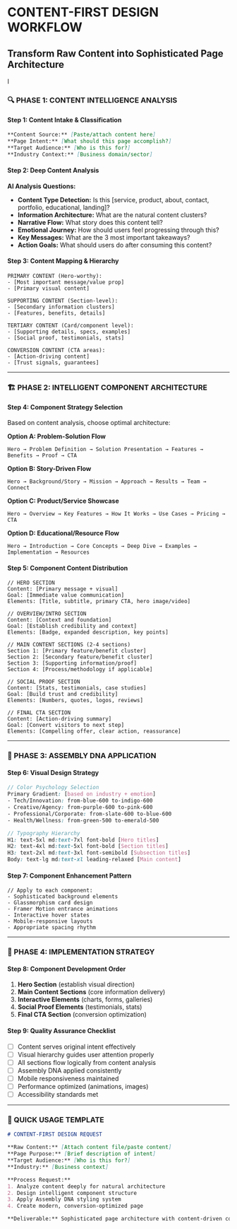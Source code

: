 # CONTENT-FIRST DESIGN WORKFLOW
## Transform Raw Content into Sophisticated Page Architecture
I 
### 🔍 PHASE 1: CONTENT INTELLIGENCE ANALYSIS

#### Step 1: Content Intake & Classification
```markdown
**Content Source:** [Paste/attach content here]
**Page Intent:** [What should this page accomplish?]
**Target Audience:** [Who is this for?]
**Industry Context:** [Business domain/sector]
```

#### Step 2: Deep Content Analysis
**AI Analysis Questions:**
- **Content Type Detection:** Is this [service, product, about, contact, portfolio, educational, landing]?
- **Information Architecture:** What are the natural content clusters?
- **Narrative Flow:** What story does this content tell?
- **Emotional Journey:** How should users feel progressing through this?
- **Key Messages:** What are the 3 most important takeaways?
- **Action Goals:** What should users do after consuming this content?

#### Step 3: Content Mapping & Hierarchy
```
PRIMARY CONTENT (Hero-worthy):
- [Most important message/value prop]
- [Primary visual content]

SUPPORTING CONTENT (Section-level):
- [Secondary information clusters]
- [Features, benefits, details]

TERTIARY CONTENT (Card/component level):
- [Supporting details, specs, examples]
- [Social proof, testimonials, stats]

CONVERSION CONTENT (CTA areas):
- [Action-driving content]
- [Trust signals, guarantees]
```

---

### 🏗️ PHASE 2: INTELLIGENT COMPONENT ARCHITECTURE

#### Step 4: Component Strategy Selection
Based on content analysis, choose optimal architecture:

**Option A: Problem-Solution Flow**
```
Hero → Problem Definition → Solution Presentation → Features → Benefits → Proof → CTA
```

**Option B: Story-Driven Flow**
```
Hero → Background/Story → Mission → Approach → Results → Team → Connect
```

**Option C: Product/Service Showcase**
```
Hero → Overview → Key Features → How It Works → Use Cases → Pricing → CTA
```

**Option D: Educational/Resource Flow**
```
Hero → Introduction → Core Concepts → Deep Dive → Examples → Implementation → Resources
```

#### Step 5: Component Content Distribution
```tsx
// HERO SECTION
Content: [Primary message + visual]
Goal: [Immediate value communication]
Elements: [Title, subtitle, primary CTA, hero image/video]

// OVERVIEW/INTRO SECTION  
Content: [Context and foundation]
Goal: [Establish credibility and context]
Elements: [Badge, expanded description, key points]

// MAIN CONTENT SECTIONS (2-4 sections)
Section 1: [Primary feature/benefit cluster]
Section 2: [Secondary feature/benefit cluster] 
Section 3: [Supporting information/proof]
Section 4: [Process/methodology if applicable]

// SOCIAL PROOF SECTION
Content: [Stats, testimonials, case studies]
Goal: [Build trust and credibility]
Elements: [Numbers, quotes, logos, reviews]

// FINAL CTA SECTION
Content: [Action-driving summary]
Goal: [Convert visitors to next step]
Elements: [Compelling offer, clear action, reassurance]
```

---

### 🎨 PHASE 3: ASSEMBLY DNA APPLICATION

#### Step 6: Visual Design Strategy
```scss
// Color Psychology Selection
Primary Gradient: [based on industry + emotion]
- Tech/Innovation: from-blue-600 to-indigo-600
- Creative/Agency: from-purple-600 to-pink-600
- Professional/Corporate: from-slate-600 to-blue-600
- Health/Wellness: from-green-500 to-emerald-500

// Typography Hierarchy
H1: text-5xl md:text-7xl font-bold [Hero titles]
H2: text-4xl md:text-5xl font-bold [Section titles]  
H3: text-2xl md:text-3xl font-semibold [Subsection titles]
Body: text-lg md:text-xl leading-relaxed [Main content]
```

#### Step 7: Component Enhancement Pattern
```tsx
// Apply to each component:
- Sophisticated background elements
- Glassmorphism card design
- Framer Motion entrance animations
- Interactive hover states
- Mobile-responsive layouts
- Appropriate spacing rhythm
```

---

### 🚀 PHASE 4: IMPLEMENTATION STRATEGY

#### Step 8: Component Development Order
1. **Hero Section** (establish visual direction)
2. **Main Content Sections** (core information delivery)
3. **Interactive Elements** (charts, forms, galleries)
4. **Social Proof Elements** (testimonials, stats)
5. **Final CTA Section** (conversion optimization)

#### Step 9: Quality Assurance Checklist
- [ ] Content serves original intent effectively
- [ ] Visual hierarchy guides user attention properly
- [ ] All sections flow logically from content analysis
- [ ] Assembly DNA applied consistently
- [ ] Mobile responsiveness maintained
- [ ] Performance optimized (animations, images)
- [ ] Accessibility standards met

---

### 📝 QUICK USAGE TEMPLATE
```markdown
# CONTENT-FIRST DESIGN REQUEST

**Raw Content:** [Attach content file/paste content]
**Page Purpose:** [Brief description of intent]
**Target Audience:** [Who is this for?]
**Industry:** [Business context]

**Process Request:**
1. Analyze content deeply for natural architecture
2. Design intelligent component structure  
3. Apply Assembly DNA styling system
4. Create modern, conversion-optimized page

**Deliverable:** Sophisticated page architecture with content-driven component design
```